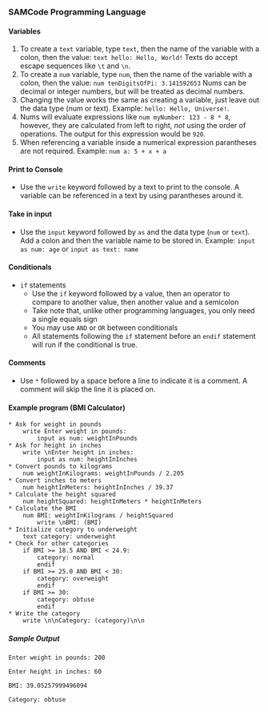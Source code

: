 ### SAMCode Programming Language
#### Variables
1. To create a `text` variable, type `text`, then the name of the variable with a colon, then the value: `text hello: Hello, World!` Texts do accept escape sequences like `\t` and `\n`.
2. To create a `num` variable, type `num`, then the name of the variable with a colon, then the value: `num tenDigitsOfPi: 3.141592653` Nums can be decimal or integer numbers, but will be treated as decimal numbers.
3. Changing the value works the same as creating a variable, just leave out the data type (num or text). Example: `hello: Hello, Universe!`.
4. Nums will evaluate expressions like `num myNumber: 123 - 8 * 8`, however, they are calculated from left to right, *not* using the order of operations. The output for this expression would be `920`.
5. When referencing a variable inside a numerical expression parantheses are not required. Example: `num a: 5 + x + a`
#### Print to Console
- Use the `write` keyword followed by a text to print to the console. A variable can be referenced in a text by using parantheses around it.
#### Take in input
- Use the `input` keyword followed by `as` and the data type (`num` or `text`). Add a colon and then the variable name to be stored in. Example: `input as num: age` or `input as text: name`
#### Conditionals
- `if` statements
	- Use the `if` keyword followed by a value, then an operator to compare to another value, then another value and a semicolon
	- Take note that, unlike other programming languages, you only need a single equals sign
	- You may use `AND` or `OR` between conditionals
	- All statements following the `if` statement before an `endif` statement will run if the conditional is true.
#### Comments
- Use `*` followed by a space before a line to indicate it is a comment. A comment will skip the line it is placed on.
#### Example program (BMI Calculator)
```
* Ask for weight in pounds
	write Enter weight in pounds:
		input as num: weightInPounds
* Ask for height in inches
	write \nEnter height in inches:
		input as num: heightInInches
* Convert pounds to kilograms
	num weightInKilograms: weightInPounds / 2.205
* Convert inches to meters
	num heightInMeters: heightInInches / 39.37
* Calculate the height squared
	num heightSquared: heightInMeters * heightInMeters
* Calculate the BMI
	num BMI: weightInKilograms / heightSquared
		write \nBMI: (BMI)
* Initialize category to underweight
	text category: underweight
* Check for other categories
	if BMI >= 18.5 AND BMI < 24.9:
		category: normal
		endif
	if BMI >= 25.0 AND BMI < 30:
		category: overweight
		endif
	if BMI >= 30:
		category: obtuse
		endif
* Write the category
	write \n\nCategory: (category)\n\n
```
##### Sample Output
```
Enter weight in pounds: 200

Enter height in inches: 60

BMI: 39.05257999496094 

Category: obtuse
```
